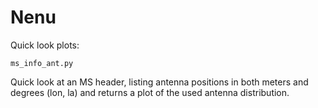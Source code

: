 # Nenu
Quick look plots: 

    ms_info_ant.py 
Quick look at an MS header, listing antenna positions in both meters and degrees (lon, la)  and returns a plot of the used antenna distribution.  
    
